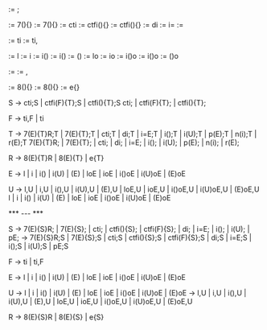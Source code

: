 <start> := <statement>;<start>

<statement> := 7(<expression>){<start>}<restOfCondition>
<statement> := 7(<expression>){<start>}
<statement> := cti
<statement> := ctfi(){<start>}
<statement> := ctfi(<functionFormalParameters>){<start>}
<statement> := di
<statement> := i=<expression>
<statement> := <expression>

<functionFormalParameters> := ti
<functionFormalParameters> := ti,<functionFormalParameters>

<expression> := l
<expression> := i
<expression> := i()
<expression> := i(<functionParameters>)
<expression> := (<expression>)
<expression> := lo<expression>
<expression> := io<expression>
<expression> := i()o<expression>
<expression> := i(<functionParameters>)o<expression>
<expression> := (<expression>)o<expression>

<functionParameters> := <expression>
<functionParameters> := <expression>,<functionParameters>

<restOfCondition> := 8(<expression>){<start>}<restOfCondition>
<restOfCondition> := 8(<expression>){<start>}
<restOfCondition> := e{<start>}

S -> cti;S | ctfi(F){T};S | ctfi(){T};S
     cti;  | ctfi(F){T};  | ctfi(){T}; 

F -> ti,F | ti

T -> 7(E){T}R;T | 7(E){T};T | cti;T | di;T | i=E;T | i();T | i(U);T | p(E);T | n(i);T | r(E);T
     7(E){T}R;  | 7(E){T};  | cti;  | di;  | i=E;  | i();  | i(U);  | p(E);  | n(i);  | r(E); 

R -> 8(E){T}R | 8(E){T} | e{T}

E -> l | i | i() | i(U) | (E) | loE | ioE | i()oE | i(U)oE | (E)oE

U -> l,U | i,U | i(),U | i(U),U | (E),U | loE,U | ioE,U | i()oE,U | i(U)oE,U | (E)oE,U
     l   | i   | i()   | i(U)   | (E)   | loE   | ioE   | i()oE   | i(U)oE   | (E)oE

*** --- ***

S -> 7(E){S}R; | 7(E){S}; | cti; | ctfi(){S}; | ctfi(F){S}; | di; | i=E; | i(); | i(U); | pE;
  -> 7(E){S}R;S | 7(E){S};S | cti;S | ctfi(){S};S | ctfi(F){S};S | di;S | i=E;S | i();S | i(U);S | pE;S

F -> ti | ti,F

E -> l | i | i() | i(U) | (E) | loE | ioE | i()oE | i(U)oE | (E)oE

U -> l | i | i() | i(U) | (E) | loE | ioE | i()oE | i(U)oE | (E)oE
  -> l,U | i,U | i(),U | i(U),U | (E),U | loE,U | ioE,U | i()oE,U | i(U)oE,U | (E)oE,U

R -> 8(E){S}R | 8(E){S} | e{S}
